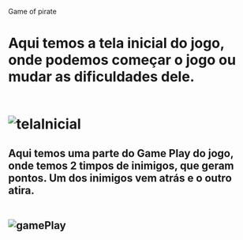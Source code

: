 Game of pirate

<h1> Aqui temos a tela inicial do jogo, onde podemos começar o jogo ou mudar as dificuldades dele.
<br>
<br>
  
![telaInicial](https://user-images.githubusercontent.com/64815075/222987538-15eb3258-7864-4429-b8ed-677b43e0e08a.png)

<h2>Aqui temos uma parte do Game Play do jogo, onde temos 2 timpos de inimigos, que geram pontos. Um dos inimigos vem atrás e o outro atira.
<br>
<br>  

![gamePlay](https://user-images.githubusercontent.com/64815075/222987747-949c6fff-3553-4abc-862e-787a24ad0c2a.png)
